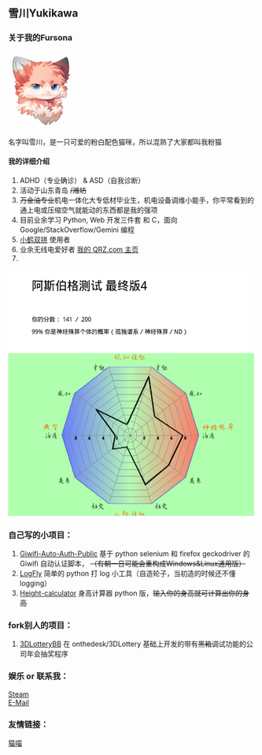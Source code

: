 ## 雪川Yukikawa

### 关于我的Fursona     
<img alt="我的设定Yukikawa" height="156" src="/img/yukikawa_fursona.PNG" width="134"/>


名字叫雪川，是一只可爱的粉白配色猫咪，所以混熟了大家都叫我粉猫  
#### 我的详细介绍  
1. ADHD（专业确诊） & ASD（自我诊断）  
2. 活动于山东青岛 ~~/潍坊~~  
3. ~~万金油专业~~机电一体化大专低材毕业生，机电设备调维小能手，你平常看到的通上电或压缩空气就能动的东西都是我的强项  
4. 目前业余学习 Python, Web 开发三件套 和 C，面向 Google/StackOverflow/Gemini 编程  
5. [小鹤双拼](https://help.flypy.com/#/up) 使用者  
6. 业余无线电爱好者  [我的 QRZ.com 主页](https://www.qrz.com/db/BI4LNE) 
7.   
<img alt="我的脑子🧠" height="500" src="/img/yukikawa_aspie.png" width="500"/>
  
### 自己写的小项目：  
1. [Giwifi-Auto-Auth-Public](https://github.com/TinQlo/Giwifi-Auto-Auth-Public) 基于 python selenium 和 firefox geckodriver 的 Giwifi 自动认证脚本， ~~（有朝一日可能会重构成Windows&Linux通用版）~~  
2. [LogFly](https://github.com/TinQlo/LogFly) 简单的 python 打 log 小工具（自造轮子，当初造的时候还不懂 logging）  
3. [Height-calculator](https://github.com/TinQlo/Height-calculator) 身高计算器 python 版，~~输入你的身高就可计算出你的身高~~

### fork别人的项目：  
1. [3DLotteryBB](https://github.com/TinQlo/3DLotteryBB) 在 onthedesk/3DLottery 基础上开发的带有~~黑箱~~调试功能的公司年会抽奖程序

### 娱乐 or 联系我：  
[Steam](https://steamcommunity.com/id/furry-yuki)  
[E-Mail](mailto:bi4lne@icloud.com)  

### 友情链接：  
[猫喵](https://catme0w.org/)
